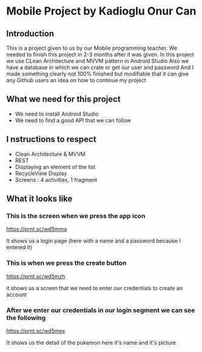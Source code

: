 # Mobile Project by Kadioglu Onur Can


## Introduction

This is a project given to us by our Mobile programming teacher.
We needed to finish this project in 2-3 months after it was given.
In this project we use CLean Architecture and MVVM pattern in Android Studio
Also we have a database in which we can crate or get our user and password 
And I made something clearly not 100% finished but modifiable that it can give any Github users an idea on how to continue my project

## What we need for this project

- We need to install Android Studio
- We need to find a good API that we can follow 


## I  nstructions to respect

- Clean Architecture & MVVM
- REST
- Displaying an element of the list
- RecycleView Display
- Screens : 4 activities, 1 fragment

## What it looks like

### This is the screen when we press the app icon

https://prnt.sc/wd5mma

It shows us a login page (here with a name and a password because I entered it)

### This is when we press the create button

https://prnt.sc/wd5mzh

it shows us a screen that we need to enter our credentials to create an account

### After we enter our credentials in our login segment we can see the following

https://prnt.sc/wd5mex

It shows us the detail of the pokemon here it's name and it's picture
